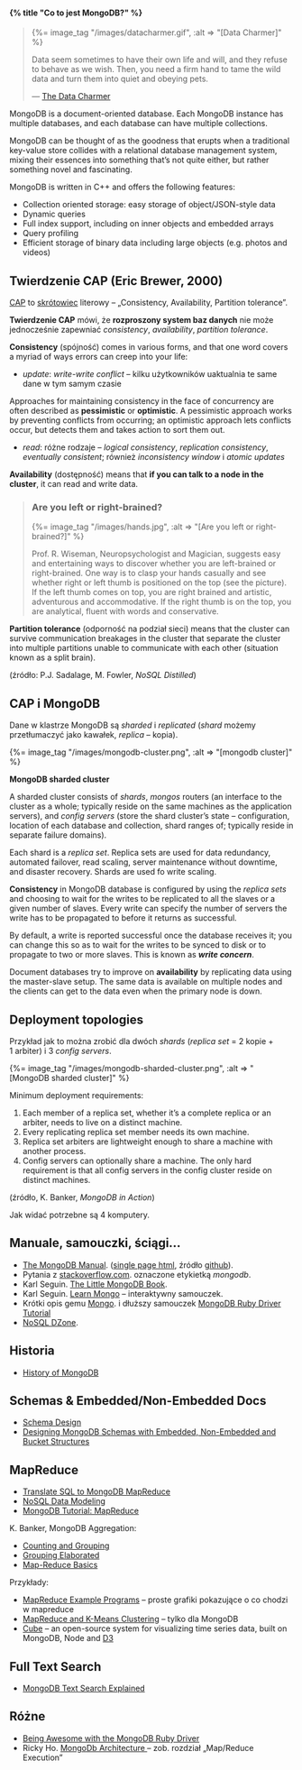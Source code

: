 #### {% title "Co to jest MongoDB?" %}

<blockquote>
 {%= image_tag "/images/datacharmer.gif", :alt => "[Data Charmer]" %}
 <p>
   Data seem sometimes to have their own life and will, and they
   refuse to behave as we wish. Then, you need a firm hand to tame
   the wild data and turn them into quiet and obeying pets.
 </p>
 <p class="author">— <a href="http://datacharmer.blogspot.com/">The Data Charmer</a></p>
</blockquote>

MongoDB is a document-oriented database.
Each MongoDB instance has multiple databases, and each database
can have multiple collections.

MongoDB can be thought of as the goodness that erupts when
a traditional key-value store collides with a relational database
management system, mixing their essences into something that’s not
quite either, but rather something novel and fascinating.

MongoDB is written in C++ and offers the following features:

* Collection oriented storage: easy storage of object/JSON-style data
* Dynamic queries
* Full index support, including on inner objects and embedded arrays
* Query profiling
* Efficient storage of binary data including large objects (e.g. photos and videos)

## Twierdzenie CAP (Eric Brewer, 2000)

[CAP](http://en.wikipedia.org/wiki/CAP_theorem)
to [skrótowiec](http://pl.wikipedia.org/wiki/Skr%C3%B3towiec)
literowy – „Consistency, Availability, Partition tolerance”.

**Twierdzenie CAP** mówi, że **rozproszony system baz danych** nie może
jednocześnie zapewniać *consistency*, *availability*, *partition tolerance*.

**Consistency** (spójność)
comes in various forms, and that one word covers a myriad of
ways errors can creep into your life:

* *update*: *write-write conflict* – kilku użytkowników
uaktualnia te same dane w tym samym czasie

Approaches for maintaining consistency in the face of concurrency are often
described as **pessimistic** or **optimistic**.
A pessimistic approach works by preventing conflicts from occurring;
an optimistic approach lets conflicts occur, but detects
them and takes action to sort them out.

* *read*: różne rodzaje – *logical consistency*,
*replication consistency*, *eventually consistent*;
również *inconsistency window* i *atomic updates*

**Availability** (dostępność)
means that **if you can talk to a node in the cluster**,
it can read and write data.

<blockquote>
  <h3>Are you left or right-brained?</h3>
  {%= image_tag "/images/hands.jpg", :alt => "[Are you left or right-brained?]" %}
  <p>Prof. R. Wiseman, Neuropsychologist and Magician, suggests easy
  and entertaining ways to discover whether you are
  left-brained or right-brained. One way is to clasp your hands casually
  and see whether right or left thumb is positioned on the top
  (see the picture). If the left thumb comes on top,
  you are right brained and artistic, adventurous and accommodative.
  If the right thumb is on the top, you are analytical,
  fluent with words and conservative.</p>
</blockquote>

**Partition tolerance** (odporność na podział sieci)
means that the cluster can survive communication
breakages in the cluster that separate the cluster into multiple partitions
unable to communicate with each other (situation known as a split brain).

(źródło: P.J. Sadalage, M. Fowler, *NoSQL Distilled*)


## CAP i MongoDB

Dane w klastrze MongoDB są *sharded* i *replicated*
(*shard* możemy przetłumaczyć jako kawałek, *replica* – kopia).

{%= image_tag "/images/mongodb-cluster.png", :alt => "[mongodb cluster]" %}

**MongoDB sharded cluster**

A sharded cluster consists of *shards*, *mongos* routers
(an interface to the cluster as a whole; typically reside on the
same machines as the application servers),
and *config servers* (store the shard cluster’s state – configuration,
location of each database and collection, shard ranges of;
typically reside in separate failure domains).

Each shard is a *replica set*.
Replica sets are used for data redundancy,
automated failover, read scaling, server maintenance without downtime,
and disaster recovery. Shards are used fo write scaling.

**Consistency** in MongoDB database is configured by using the *replica sets*
and choosing to wait for the writes to be replicated to all the slaves
or a given number of slaves. Every write can specify the number
of servers the write has to be propagated to before it returns as successful.

By default, a write is reported successful once the database receives it;
you can change this so as to wait for the
writes to be synced to disk or to propagate to two or more slaves.
This is known as ***write concern***.

Document databases try to improve on **availability** by replicating
data using the master-slave setup.
The same data is available on multiple nodes and the clients can get to the
data even when the primary node is down.

## Deployment topologies

Przykład jak to można zrobić dla dwóch *shards*
(*replica set* = 2 kopie + 1 arbiter) i 3 *config servers*.

{%= image_tag "/images/mongodb-sharded-cluster.png", :alt => "[MongoDB sharded cluster]" %}

Minimum deployment requirements:

1. Each member of a replica set, whether it’s a complete replica or an arbiter,
needs to live on a distinct machine.
2. Every replicating replica set member needs its own machine.
3. Replica set arbiters are lightweight enough to share a machine with another
process.
4. Config servers can optionally share a machine. The only hard requirement is
that all config servers in the config cluster reside on distinct machines.

(źródło, K. Banker, *MongoDB in Action*)

Jak widać potrzebne są 4 komputery.


## Manuale, samouczki, ściągi…

* [The MongoDB Manual](http://docs.mongodb.org/manual/).
  ([single page html](http://docs.mongodb.org/master/single/index.html), źródło [github](https://github.com/mongodb/docs)).
* Pytania z [stackoverflow.com](http://stackoverflow.com/questions/tagged/mongodb).
  oznaczone etykietką *mongodb*.
* Karl Seguin. [The Little MongoDB Book](http://openmymind.net/mongodb.pdf).
* Karl Seguin. [Learn Mongo](http://mongly.com/) – interaktywny samouczek.
* Krótki opis gemu [Mongo](http://api.mongodb.org/ruby/current/index.html).
  i dłuższy samouczek [MongoDB Ruby Driver Tutorial](http://api.mongodb.org/ruby/current/file.TUTORIAL.html)
* [NoSQL DZone](http://dzone.com/mz/nosql).


## Historia

* [History of MongoDB](http://www.snailinaturtleneck.com/blog/2010/08/23/history-of-mongodb/)


## Schemas & Embedded/Non-Embedded Docs

* [Schema Design](http://www.mongodb.org/display/DOCS/Schema+Design)
* [Designing MongoDB Schemas with Embedded, Non-Embedded and Bucket Structures](https://openshift.redhat.com/community/blogs/designing-mongodb-schemas-with-embedded-non-embedded-and-bucket-structures)


## MapReduce

* [Translate SQL to MongoDB MapReduce](http://nosql.mypopescu.com/post/392418792/translate-sql-to-mongodb-mapreduce)
* [NoSQL Data Modeling](http://nosql.mypopescu.com/post/451094148/nosql-data-modeling)
* [MongoDB Tutorial: MapReduce](http://nosql.mypopescu.com/post/394779847/mongodb-tutorial-mapreduce)

K. Banker, MongoDB Aggregation:

* [Counting and Grouping](http://kylebanker.com/blog/2009/11/mongodb-count-group/)
* [Grouping Elaborated](http://kylebanker.com/blog/2009/11/mongodb-advanced-grouping/)
* [Map-Reduce Basics](http://kylebanker.com/blog/2009/12/mongodb-map-reduce-basics/)


Przykłady:

* [MapReduce Example Programs](http://holumbus.fh-wedel.de/trac/wiki/MapReduceExamples) –
 proste grafiki pokazujące o co chodzi w mapreduce
* [MapReduce and K-Means Clustering](http://blog.data-miners.com/2008/02/mapreduce-and-k-means-clustering.html) –
 tylko dla MongoDB
* [Cube](http://square.github.com/cube/) –
  an open-source system for visualizing time series data, built on MongoDB,
  Node and [D3](http://mbostock.github.com/d3/)


## Full Text Search

* [MongoDB Text Search Explained](http://blog.codecentric.de/en/2013/01/text-search-mongodb-stemming/)


## Różne

* [Being Awesome with the MongoDB Ruby Driver](http://rubylearning.com/blog/2010/12/21/being-awesome-with-the-mongodb-ruby-driver/)
* Ricky Ho.
  [MongoDb Architecture ](http://horicky.blogspot.com/2012/04/mongodb-architecture.html) –
  zob. rozdział „Map/Reduce Execution”